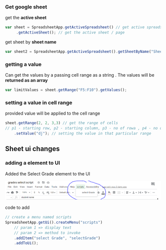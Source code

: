 ### Get google sheet 

get the **active sheet**

```javascript
var sheet = SpreadsheetApp.getActiveSpreadsheet() // get active spreadsheet  from spreadsheet app 
     .getActiveSheet(); // get the active sheet / page
```

get sheet by **sheet name**

```javascript
var sheet2 = SpreadsheetApp.getActiveSpreadsheet().getSheetByName("Sheet2"); // name of the sheet should be given
```

### getting a value 

Can get the values by a  passing cell range as a string . The values will be **returned as an array**

```javascript
var limitValues = sheet.getRange("F5:F10").getValues(); 
```

### setting a value in cell range 
provided value will be applied to the cell range 

```javascript
sheet.getRange(2, 2, 3,3) // get the range of cells 
// p1 - starting row, p2 - starting column, p3 - no of rowa , p4 - no of coloumns , 
    .setValue("dj"); // setting the value in that particular range
```

## Sheet ui changes 

### adding a element to UI

Added the Select Grade  element to the UI

![result](../images/as_1.png)

code to add 

```javascript
// create a menu named scripts 
SpreadsheetApp.getUi().createMenu("scripts") 
    // param 1 => display text 
    // param 2 => method to invoke
    .addItem("select Grade", "selectGrade") 
    .addToUi();
```



